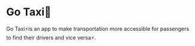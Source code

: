# Go Taxi🚕

Go Taxi⚡is an app to make transportation more accessible for passengers to find their drivers and vice versa⚡.

